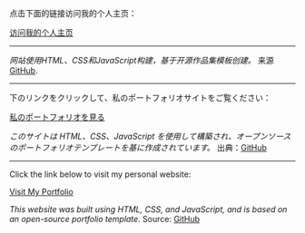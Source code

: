 点击下面的链接访问我的个人主页：

[访问我的个人主页](https://Konako39.github.io)

---

*网站使用HTML、CSS和JavaScript构建，基于开源作品集模板创建。*
来源 <a href="https://github.com/nisarhassan12/portfolio-template" class="link">GitHub</a>.

---------------------------------------------------------------

下のリンクをクリックして、私のポートフォリオサイトをご覧ください：

[私のポートフォリオを見る](https://Konako39.github.io)

*このサイトは HTML、CSS、JavaScript を使用して構築され、オープンソースのポートフォリオテンプレートを基に作成されています。*
出典：<a href="https://github.com/nisarhassan12/portfolio-template" class="link">GitHub</a>

---------------------------------------------------------------

Click the link below to visit my personal website:

[Visit My Portfolio](https://Konako39.github.io)

*This website was built using HTML, CSS, and JavaScript, and is based on an open-source portfolio template.*
Source: <a href="https://github.com/nisarhassan12/portfolio-template" class="link">GitHub</a>